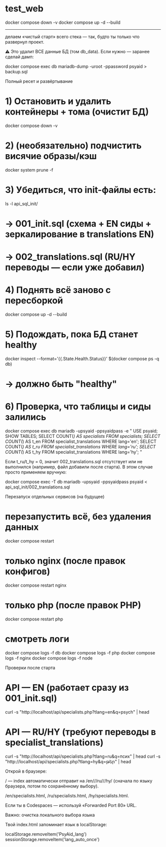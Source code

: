 # test_web


docker compose down -v
docker compose up -d --build





------------------------------


делаем «чистый старт» всего стека — так, будто ты только что развернул проект.

⚠️ Это удалит ВСЕ данные БД (том db_data). Если нужно — заранее сделай дамп:

docker compose exec db mariadb-dump -uroot -ppassword psyaid > backup.sql

Полный ресет и развёртывание
# 1) Остановить и удалить контейнеры + тома (очистит БД)
docker compose down -v

# 2) (необязательно) подчистить висячие образы/кэш
docker system prune -f

# 3) Убедиться, что init-файлы есть:
ls -l api_sql_init/
# → 001_init.sql  (схема + EN сиды + зеркалирование в translations EN)
# → 002_translations.sql  (RU/HY переводы — если уже добавил)

# 4) Поднять всё заново с пересборкой
docker compose up -d --build

# 5) Подождать, пока БД станет healthy
docker inspect --format='{{.State.Health.Status}}' $(docker compose ps -q db)
# → должно быть "healthy"

# 6) Проверка, что таблицы и сиды залились
docker compose exec db mariadb -upsyaid -ppsyaidpass -e "
  USE psyaid;
  SHOW TABLES;
  SELECT COUNT(*) AS specialists FROM specialists;
  SELECT COUNT(*) AS t_en FROM specialist_translations WHERE lang='en';
  SELECT COUNT(*) AS t_ru FROM specialist_translations WHERE lang='ru';
  SELECT COUNT(*) AS t_hy FROM specialist_translations WHERE lang='hy';
"


Если t_ru/t_hy = 0, значит 002_translations.sql отсутствует или не выполнился (например, файл добавили после старта). В этом случае просто применяем вручную:

docker compose exec -T db mariadb -upsyaid -ppsyaidpass psyaid < api_sql_init/002_translations.sql

Перезапуск отдельных сервисов (на будущее)
# перезапустить всё, без удаления данных
docker compose restart

# только nginx (после правок конфигов)
docker compose restart nginx

# только php (после правок PHP)
docker compose restart php

# смотреть логи
docker compose logs -f db
docker compose logs -f php
docker compose logs -f nginx
docker compose logs -f node

Проверки после старта
# API — EN (работает сразу из 001_init.sql)
curl -s "http://localhost/api/specialists.php?tlang=en&q=psych" | head

# API — RU/HY (требуют переводы в specialist_translations)
curl -s "http://localhost/api/specialists.php?tlang=ru&q=псих" | head
curl -s "http://localhost/api/specialists.php?tlang=hy&q=թեր" | head


Открой в браузере:

/ — index автоматически отправит на /en///ru///hy/ (сначала по языку браузера, потом по сохранённому выбору).

/en/specialists.html, /ru/specialists.html, /hy/specialists.html.

Если ты в Codespaces — используй «Forwarded Port 80» URL.

Важно: очистка локального выбора языка

Твой index.html запоминает язык в localStorage:

localStorage.removeItem('PsyAid_lang')
sessionStorage.removeItem('lang_auto_once')
